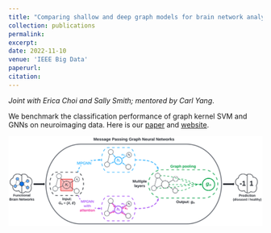 ```yaml
---
title: "Comparing shallow and deep graph models for brain network analysis"
collection: publications
permalink:
excerpt:
date: 2022-11-10
venue: 'IEEE Big Data'
paperurl:
citation:
---
```


_Joint with Erica Choi and Sally Smith; mentored by Carl Yang_.

We benchmark the classification performance of graph kernel SVM and GNNs on neuroimaging data. Here is our <a href="https://github.com/ethanjyoung/ethanjyoung.github.io/raw/master/files/Comparing_Shallow_and_Deep_Graph_Models_for_Brain_Network_Analysis.pdf" download>paper</a> and <a href="https://www.math.emory.edu/site/cmds-reuret/projects/2022-brain-nets/"> website</a>.

![](https://github.com/ethanjyoung/ethanjyoung.github.io/blob/master/images/braingb.png?raw=true)
